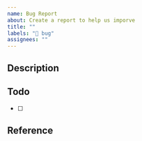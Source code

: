 ```yaml
---
name: Bug Report
about: Create a report to help us imporve
title: ""
labels: "🐞 bug"
assignees: ""
---
```


## Description

<!-- 이슈에 대한 설명을 작성해주세요. -->

## Todo

<!-- 이슈를 해결하기 위해 처리해야 할 작업을 작성해주세요. -->

- [ ]

## Reference

<!-- 참고한 자료나 링크를 공유해주세요. -->
